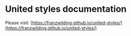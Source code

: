 # United styles documentation

Please visit: [https://franzwilding.github.io/united-styles/](https://franzwilding.github.io/united-styles/)
